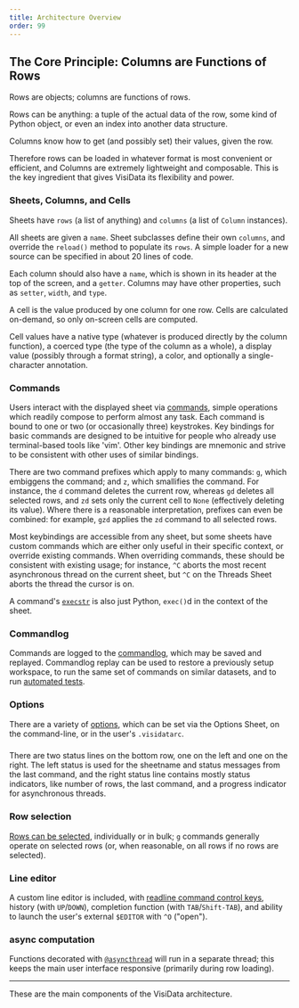 ```yaml
---
title: Architecture Overview
order: 99
---
```


## The Core Principle: Columns are Functions of Rows

Rows are objects; columns are functions of rows.

Rows can be anything: a tuple of the actual data of the row, some kind of Python object, or even an index into another data structure.

Columns know how to get (and possibly set) their values, given the row.

Therefore rows can be loaded in whatever format is most convenient or efficient, and Columns are extremely lightweight and composable.
This is the key ingredient that gives VisiData its flexibility and power.

### Sheets, Columns, and Cells

Sheets have `rows` (a list of anything) and `columns` (a list of `Column` instances).

All sheets are given a `name`.
Sheet subclasses define their own `columns`, and override the `reload()` method to populate its `rows`.
A simple loader for a new source can be specified in about 20 lines of code.

Each column should also have a `name`, which is shown in its header at the top of the screen, and a `getter`.  Columns may have other properties, such as `setter`, `width`, and `type`.

A cell is the value produced by one column for one row.  Cells are calculated on-demand, so only on-screen cells are computed.

Cell values have a native type (whatever is produced directly by the column function), a coerced type (the type of the column as a whole), a display value (possibly through a format string), a color, and optionally a single-character annotation.

### Commands

Users interact with the displayed sheet via [commands](/design/commands), simple operations which readily compose to perform almost any task.
Each command is bound to one or two (or occasionally three) keystrokes.
Key bindings for basic commands are designed to be intuitive for people who already use terminal-based tools like 'vim'.
Other key bindings are mnemonic and strive to be consistent with other uses of similar bindings.

There are two command prefixes which apply to many commands: `g`, which embiggens the command; and `z`, which smallifies the command.
For instance, the `d` command deletes the current row, whereas `gd` deletes all selected rows, and `zd` sets only the current cell to `None` (effectively deleting its value).
Where there is a reasonable interpretation, prefixes can even be combined: for example, `gzd` applies the `zd` command to all selected rows.

Most keybindings are accessible from any sheet, but some sheets have custom commands which are either only useful in their specific context, or override existing commands.
When overriding commands, these should be consistent with existing usage; for instance, `^C` aborts the most recent asynchronous thread on the current sheet, but `^C` on the Threads Sheet aborts the thread the cursor is on.

A command's [`execstr`](/design/commands/#Python) is also just Python, `exec()`d in the context of the sheet.

### Commandlog

Commands are logged to the [commandlog](/design/commandlog), which may be saved and replayed.
Commandlog replay can be used to restore a previously setup workspace, to run the same set of commands on similar datasets, and to run [automated tests](/test).

### Options

There are a variety of [options](/design/options), which can be set via the Options Sheet, on the command-line, or in the user's `.visidatarc`.

### 
There are two status lines on the bottom row, one on the left and one on the right.
The left status is used for the sheetname and status messages from the last command, and the right status line contains mostly status indicators, like number of rows, the last command, and a progress indicator for asynchronous threads.

### Row selection

[Rows can be selected](/design/selected), individually or in bulk; `g` commands generally operate on selected rows (or, when reasonable, on all rows if no rows are selected).

### Line editor

A custom line editor is included, with [readline command control keys](/design/editor#controls), history (with `UP`/`DOWN`), completion function (with `TAB`/`Shift-TAB`), and ability to launch the user's external `$EDITOR` with `^O` ("open").

### async computation

Functions decorated with [`@asyncthread`](/design/async) will run in a separate thread; this keeps the main user interface responsive (primarily during row loading).

---

These are the main components of the VisiData architecture.
